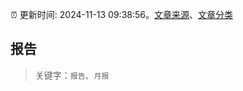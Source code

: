 :alarm_clock: 更新时间: 2024-11-13 09:38:56。[文章来源](/README.md)、[文章分类](/TAGS.md)

## 报告


> 关键字：`报告`、`月报`



